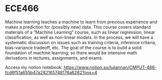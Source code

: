 # ECE466
Machine learning teaches a machine to learn from previous experience and makes a prediction for (possibly new) data. This course covers standard materials of a “Machine Learning” course, such as linear regression, linear classification, as well as non-linear models. In the process, we will have a systematic discussion on issues such as training criteria, inference criteria, bias-variance tradeoff, etc. The goal of the course is to build a solid foundation of machine learning; so there would be intensive math derivations in lectures, assignments, and exams.

Access my notion notebook:
https://www.notion.so/lujiannan/CMPUT-466-fcd6f51a655b47a282165748176a6262?pvs=4